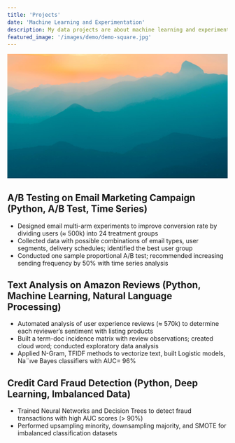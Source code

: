 ```yaml
---
title: 'Projects'
date: 'Machine Learning and Experimentation'
description: My data projects are about machine learning and experimentation. Please click to see my projects.
featured_image: '/images/demo/demo-square.jpg'
---
```


![](/images/demo/demo-landscape.jpg)


## A/B Testing on Email Marketing Campaign (Python, A/B Test, Time Series)

* Designed email multi-arm experiments to improve conversion rate by dividing users (≈ 500k) into 24 treatment groups
* Collected data with possible combinations of email types, user segments, delivery schedules; identified the best user group
* Conducted one sample proportional A/B test; recommended increasing sending frequency by 50% with time series analysis

## Text Analysis on Amazon Reviews (Python, Machine Learning, Natural Language Processing)

* Automated analysis of user experience reviews (≈ 570k) to determine each reviewer’s sentiment with listing products
* Built a term-doc incidence matrix with review observations; created cloud word; conducted exploratory data analysis
* Applied N-Gram, TFIDF methods to vectorize text, built Logistic models, Na¨ıve Bayes classifiers with AUC= 96%

## Credit Card Fraud Detection (Python, Deep Learning, Imbalanced Data)
* Trained Neural Networks and Decision Trees to detect fraud transactions with high AUC scores (> 90%)
* Performed upsampling minority, downsampling majority, and SMOTE for imbalanced classification datasets
